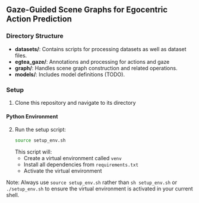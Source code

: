 ## Gaze-Guided Scene Graphs for Egocentric Action Prediction
### Directory Structure

- **datasets/**: Contains scripts for processing datasets as well as dataset files.
- **egtea_gaze/**: Annotations and processing for actions and gaze
- **graph/**: Handles scene graph construction and related operations.
- **models/**: Includes model definitions (TODO).

### Setup
1. Clone this repository and navigate to its directory

#### Python Environment
2. Run the setup script:
   ```bash
   source setup_env.sh
   ```
   This script will:
   - Create a virtual environment called `venv`
   - Install all dependencies from `requirements.txt`
   - Activate the virtual environment

Note: Always use `source setup_env.sh` rather than `sh setup_env.sh` or `./setup_env.sh` to ensure the virtual environment is activated in your current shell.